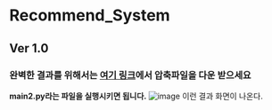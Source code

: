 # Recommend_System

## Ver 1.0

### 완벽한 결과를 위해서는 [여기 링크](https://drive.google.com/file/d/1ZX59LdvR8HWNXo3yUeGK5UdA5YiUMYLh/view?usp=sharing)에서 압축파일을 다운 받으세요
**main2.py라는 파일을 실행시키면 됩니다.**
![image](https://github.com/IngredientDetection/RecommendSystem/assets/38148578/78d2982a-e0a7-4993-bfd9-630c1889c714)
이런 결과 화면이 나온다.
